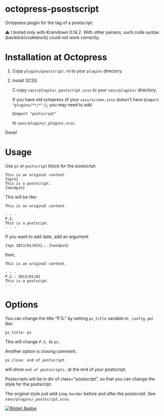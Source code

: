 octopress-psostscript
=====================

Octopress plugin for the tag of a postscript.

:warning: I tested only with Kramdown 0.14.2. With other parsers, such code
syntax (backtick/codeblock) could not work correctly.

# Installation at Octopress

1. Copy `plugins/postscript.rb`
   to your `plugins` directory.

1. Install SCSS.

   C copy `sass/plugins/_postscript.scss`
   to your `sass/plugins/` directory.

   If you have old octopress
   (if your `sass/screen.scss` doesn't have `@import "plugins/**/*";`),
   you may need to add

    `@import "postscript"`

   to `sass/plugins/_plugins.scss`.

Done!

# Usage

Use `ps` or `postscript` block for the postscript.

    This is an original content.
    {%ps%}
    This is a postscript.
    {%endps%}

This will be like:

    This is an original content.

    - - -
    P.S.
    This is a postscipt.
    - - -

If you want to add date, add an argument

    {%ps 2013/01/01%}...{%endps%}

then,

    This is an original content.

    - - -
    P.S.: 2013/01/01
    This is a postscipt.
    - - -

# Options

You can change the title "P.S." by setting `ps_title` variable in `_config.yml` like:

    ps_title: ps

This will change `P.S.` to `ps`.

Another option is closing comment.

    ps_close: end of postscript.

will show `end of postscripts.` at the end of your postscript.

Postscripts will be in div of class="postscript",
so that you can change the style for the postscript.

The original style just add `$img-border` before and after the postscript.
See `sass/plugins/_postscript.scss`.



[![Bitdeli Badge](https://d2weczhvl823v0.cloudfront.net/rcmdnk/octopress-postscript/trend.png)](https://bitdeli.com/free "Bitdeli Badge")

